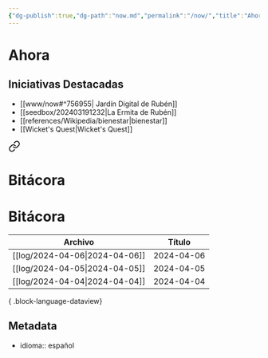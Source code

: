```yaml
---
{"dg-publish":true,"dg-path":"now.md","permalink":"/now/","title":"Ahora","tags":["www"],"noteIcon":"default","created":"2024-03-19T12:19:27.427-06:00","updated":"2024-04-05T10:52:25.000-06:00"}
---
```


# Ahora

## Iniciativas Destacadas

- [[www/now#^756955\| Jardín Digital de Rubén]]
- [[seedbox/202403191232\|La Ermita de Rubén]]
- [[references/Wikipedia/bienestar\|bienestar]]
- [[Wicket's Quest\|Wicket's Quest]]


<div class="transclusion internal-embed is-loaded"><a class="markdown-embed-link" href="/invernadero/202404051048/" aria-label="Open link"><svg xmlns="http://www.w3.org/2000/svg" width="24" height="24" viewBox="0 0 24 24" fill="none" stroke="currentColor" stroke-width="2" stroke-linecap="round" stroke-linejoin="round" class="svg-icon lucide-link"><path d="M10 13a5 5 0 0 0 7.54.54l3-3a5 5 0 0 0-7.07-7.07l-1.72 1.71"></path><path d="M14 11a5 5 0 0 0-7.54-.54l-3 3a5 5 0 0 0 7.07 7.07l1.71-1.71"></path></svg></a><div class="markdown-embed">

<div class="markdown-embed-title">

# Bitácora

</div>



# Bitácora

| Archivo                           | Título     |
| --------------------------------- | ---------- |
| [[log/2024-04-06\|2024-04-06]] | 2024-04-06 |
| [[log/2024-04-05\|2024-04-05]] | 2024-04-05 |
| [[log/2024-04-04\|2024-04-04]] | 2024-04-04 |

{ .block-language-dataview}
## Metadata
- idioma:: español

</div></div>
